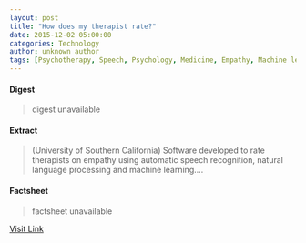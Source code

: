 ```yaml
---
layout: post
title: "How does my therapist rate?"
date: 2015-12-02 05:00:00
categories: Technology
author: unknown author
tags: [Psychotherapy, Speech, Psychology, Medicine, Empathy, Machine learning, University of Southern California, Engineering, Cognition, Psychological concepts, Neuroscience, Health, Cognitive science]
---
```



#### Digest
>digest unavailable

#### Extract
>(University of Southern California) Software developed to rate therapists on empathy using automatic speech recognition, natural language processing and machine learning....

#### Factsheet
>factsheet unavailable

[Visit Link](http://www.eurekalert.org/pub_releases/2015-12/uosc-hdm120115.php)


